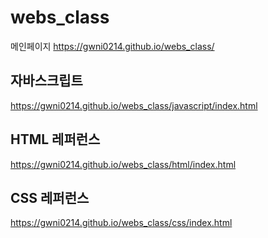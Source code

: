# webs_class

메인페이지
https://gwni0214.github.io/webs_class/

## 자바스크립트
https://gwni0214.github.io/webs_class/javascript/index.html

## HTML 레퍼런스
https://gwni0214.github.io/webs_class/html/index.html

## CSS 레퍼런스
https://gwni0214.github.io/webs_class/css/index.html
